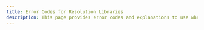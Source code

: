 ```yaml
---
title: Error Codes for Resolution Libraries
description: This page provides error codes and explanations to use when troubleshooting the Resolution Libraries.
---
```


